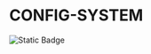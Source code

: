 # CONFIG-SYSTEM

![Static Badge](https://img.shields.io/badge/NixOS-System-036ffc?style=for-the-badge&logo=NixOS&labelColor=ffffff&color=036ffc)


